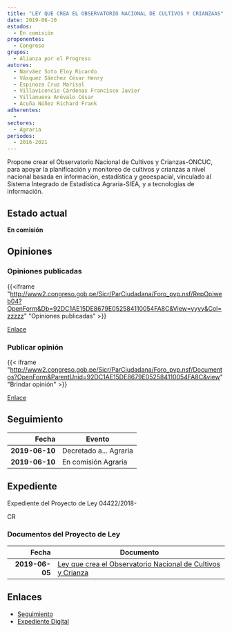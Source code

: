 ```yaml
---
title: "LEY QUE CREA EL OBSERVATORIO NACIONAL DE CULTIVOS Y CRIANZAAS"
date: 2019-06-10
estados: 
  - En comisión
proponentes: 
  - Congreso
grupos: 
  - Alianza por el Progreso
autores: 
  - Narváez Soto Eloy Ricardo
  - Vásquez Sánchez César Henry
  - Espinoza Cruz Marisol
  - Villavicencio Cárdenas Francisco Javier
  - Villanueva Arévalo César
  - Acuña Núñez Richard Frank
adherentes: 
  - 
sectores: 
  - Agraria
periodos: 
  - 2016-2021
---
```


Propone crear el Observatorio Nacional de Cultivos y Crianzas-ONCUC, para apoyar la planificación y monitoreo de cultivos y crianzas a nivel nacional basada en información, estadística y geoespacial, vinculado al Sistema Integrado de Estadística Agraria-SIEA, y a tecnologías de información.


## Estado actual

**En comisión**

## Opiniones

### Opiniones publicadas

{{<iframe "http://www2.congreso.gob.pe/Sicr/ParCiudadana/Foro_pvp.nsf/RepOpiweb04?OpenForm&Db=92DC1AE15DE8679E052584110054FA8C&View=yyyy&Col=zzzzz" "Opiniones publicadas" >}}

[Enlace](http://www2.congreso.gob.pe/Sicr/ParCiudadana/Foro_pvp.nsf/RepOpiweb04?OpenForm&Db=92DC1AE15DE8679E052584110054FA8C&View=yyyy&Col=zzzzz)
### Publicar opinión

{{< iframe "http://www2.congreso.gob.pe/Sicr/ParCiudadana/Foro_pvp.nsf/Documentos?OpenForm&ParentUnid=92DC1AE15DE8679E052584110054FA8C&view" "Brindar opinión" >}}

[Enlace](http://www2.congreso.gob.pe/Sicr/ParCiudadana/Foro_pvp.nsf/Documentos?OpenForm&ParentUnid=92DC1AE15DE8679E052584110054FA8C&view)

## Seguimiento

| Fecha | Evento |
|------:|--------|
| **2019-06-10** | Decretado a... Agraria|
| **2019-06-10** | En comisión Agraria|


## Expediente

Expediente del Proyecto de Ley 04422/2018-

CR


### Documentos del Proyecto de Ley

| Fecha | Documento |
|------:|--------|
| **2019-06-05** | [Ley que crea el Observatorio Nacional de Cultivos y Crianza](http://www.leyes.congreso.gob.pe/Documentos/2016_2021/Proyectos_de_Ley_y_de_Resoluciones_Legislativas/PL0442220190605.pdf) |

## Enlaces 

- [Seguimiento](http://www2.congreso.gob.pe/Sicr/TraDocEstProc/CLProLey2016.nsf/f7fff46988ca05b1052578e100829cc7/5af294c04a3cd7d8052584100081cadf?OpenDocument)
- [Expediente Digital](http://www2.congreso.gob.pe/Sicr/TraDocEstProc/CLProLey2016.nsf/f7fff46988ca05b1052578e100829cc7/5af294c04a3cd7d8052584100081cadf?OpenDocument&Click=05257FB7005EB655.eb71d0cf91d8294e05256cdf006b5706/$Body/0.1C6C)
